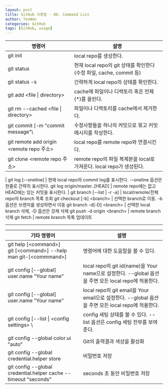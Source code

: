 ```yaml
---
layout: post
title: GitHub 사용법 - 00. Command List
author: YouWon
categories: GitHub
tags: [GitHub, usage]
---
```


명령어 | 설명
-------- | --------
git init | local repo를 생성한다.
git status | 현재 local repo의 git 상태를 확인한다(수정 파일, cache, commit 등)
git status \-s | 간략하게 local repo의 상태를 확인한다.
git add \<file \| directory\> | cache에 파일이나 디렉토리 혹은 전체(*)를 올린다.
git rm \-\-cached \<file \| directory\> | 파일이나 디렉토리를 cache에서 제거한다.
git commit \[-m "commit message"\ | 수정사항들을 하나의 커밋으로 묶고 커밋 메시지를 작성한다.
git remote add origin \<remote repo 주소\> | local repo를 remote repo와 연결시킨다.
git clone \<remote repo 주소\> | remote repo의 파일 복제본을 local로 가져온다. local repo가 생성된다.
 | 
git log \[\-\-oneline] | 현재 local repo의 commit log를 표시한다. \-\-oneline 옵션은 한줄로 간략히 표시한다.
git log origin/master..\[HEAD] | remote repo에는 없고 HEAD에는 있는 커밋을 표시한다. 
 | 
git branch \[\-\-list \| \-r \-a] | local/remote/전체 repo의 branch 목록 조회
git checkout \[\-b] \<branch\> | 선택한 branch로 이동. -b 옵션은 브랜치를 생성하면서 이동
git branch \-d\[\-D] \<branch\> | 선택한 local branch 삭제, -D 옵션은 강제 삭제
git push -d origin \<branch\> | remote branch 삭제
git fetch | remote branch 목록 업데이트


---

기타 명령어 | 설명 
-------- | --------
git help \[\<command\>] <br> git \[\<command\>] \-\-help <br> man git-\[\<commmand\>]| 명령어에 대한 도움말을 볼 수 있다.
git config \[\-\-global] user.name "Your name" | local repo의 git id(name)을 Your name으로 설정한다. \-\-global 옵션을 주면 모든 local repo에 적용한다.
git config \[\-\-global] user.name "Your name" | local repo의 git email을 Your email으로 설정한다. \-\-global 옵션을 주면 모든 local repo에 적용한다.
git config \[\-\-list \| \<config settings\> \ | config 세팅 상태를 볼 수 있다. \-\-list 옵션은 config 세팅 전부를 보여준다. 
git config \-\-global color.ui "auto" | Git의 출력결과 색상을 활성화
git config \-\-global credential.helper store | 비밀번호 저장
git config \-\-global credential.helper cache --timeout "seconds" | seconds 초 동안 비밀번호 저장



